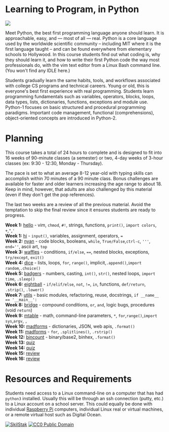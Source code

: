 # Learning to Program, in Python

![](https://www.python.org/static/community_logos/python-logo-generic.svg)

Meet Python, the best first programming language anyone should learn.
It is approachable, easy, and &mdash; most of all &mdash; real. Python is
a core language used by the worldwide scientific community – including
MIT where it is the first language taught – and can be found everywhere
from elementary schools to Hollywood. In this course students find out
what coding is, why they should learn it, and how to write their first
Python code the way most professionals do, with the vim text editor
from a Linux Bash command line. (You won't find any IDLE here.)

Students gradually learn the same habits, tools, and workflows associated
with college CS programs and technical careers. Young or old, this is
everyone's best first experience with real programming. Students learn
programming fundamentals such as variables, operators, blocks, loops,
data types, lists, dictionaries, functions, exceptions and module
use. Python-1 focuses on basic structured and procedural programming
paradigms. Important code management, functional (comprehensions),
object-oriented concepts are introduced in Python-2.

# Planning

This course takes a total of 24 hours to complete and is designed
to fit into 16 weeks of 90-minute classes (a semester) or two, 4-day weeks of
3-hour classes (ex: 9:30 - 12:30, Monday - Thursday).

The pace is set to what an average 8-12 year-old with typing skills can
accomplish within 70 minutes of a 90 minute class. Bonus challenges are
available for faster and older learners increasing the age range to about 18.
Keep in mind, however, that adults are also challenged by this material
(even if they don't get the pop references).

The last two weeks are a review of all the previous material. Avoid the
temptation to skip the final review since it ensures students are ready to
progress.

**Week 1:** [hello](/hello) - vim, `chmod`, `#!`, strings, functions, `print()`, `import colors`, `+`,`"`,`'`<br>
**Week 1:** [hi](/hi) - `input()`, variables, assignment, operators, `=`<br>
**Week 2:** [nyan](/nyan) - code blocks, booleans, `while`, `True/False`,`ctrl-c`, `'''`, `end=''`, ascii art, `top`<br>
**Week 3:** [waffles](/waffles) - conditions, `if/else`, `==`, nested blocks, exceptions, `try/except`, `exit()`<br>
**Week 4:** [dice](/dice) - lists, loops, `for`, `range()`, implicit,`.append()`,`import random`,`.choice()`<br>
**Week 5:** [badgers](/badgers) - numbers, casting, `int()`, `str()`, nested loops, `import time`, `.sleep()`<br>
**Week 6:** [eightball](/eightball) - `if/elif/else`, `not`, `!=`, `in`, functions, `def/return`, `.strip()`, `.lower()`<br>
**Week 7:** [utils](/utils) - basic modules, refactoring, reuse, docstrings, `if
__name__ == '__main__':`<br>
**Week 8:** [bridge](/bridge) - compound conditions, `or`, `and`, logic bugs, procedures (void `return`)<br>
**Week 9:** [mtable](/mtable) - math, command-line parameters, `*`, `for`,`range()`,`import
sys`,`argv`, `,`<br>
**Week 10:** [madforms](/madforms) - dictionaries, JSON, web apis, `.format()`<br>
**Week 11:** [madforms](/madforms) - `for`, `.splitlines()`, `.rstrip()`<br>
**Week 12:** [bincount](/bincount) - binary/base2, binhex, `.format()`<br>
**Week 13:** [quiz](/quiz)<br>
**Week 14:** [quiz](/quiz)<br>
**Week 15:** [review](/review)<br>
**Week 16:** [review](/review)<br>

# Resources and Requirements

Students need access to a Linux command-line on a computer that has had
`python3` installed. Usually this will be through an ssh connection
(putty, etc.) to a Linux account on a school server. This could equally
be done with individual [Raspberry Pi][] computers, individual Linux
real or virtual machines, or a remote virtual host such as Digital Ocean.

[![][logo]][scb] [![][cc0]][cc0link]

[logo]: http://skilstak.com/images/skilstak-logo-bw-31.svg "SkilStak"
[scb]: http://github.com/skilstak/block
[cc0]: http://mirrors.creativecommons.org/presskit/buttons/88x31/svg/cc-zero.svg "CC0 Public Domain"
[cc0link]: https://creativecommons.org/publicdomain/zero/1.0/
[Raspberry Pi]: https://www.raspberrypi.org/

